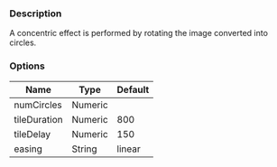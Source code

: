### Description
A concentric effect is performed by rotating the image converted into circles.

### Options
| Name | Type | Default |
|------|------|---------|
| numCircles | Numeric |  |
| tileDuration | Numeric | 800 |
| tileDelay | Numeric | 150 |
| easing | String | linear |
